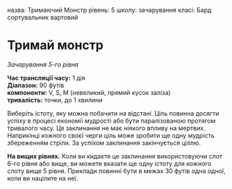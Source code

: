 назва: Тримаючий Монстр рівень: 5 школу: зачарування класі: Бард сортувальник вартовий

# Тримай монстр
_Зачарування 5-го рівня_

**Час трансляції часу:** 1 дія    
**Діапазон:** 90 футів    
**компоненти:** V, S, М (невеликий, прямий кусок заліза)    
**тривалість:** точки, до 1 хвилини

Виберіть істоту, яку можна побачити на відстані. Ціль повинна досягти успіху в процесі економії мудрості або бути паралізованою протягом тривалого часу. Ця заклинання не має ніякого впливу на мертвих. Наприкінці кожного своєї черги ціль може зробити ще одну мудрість збереженням стріли. За успіхом заклинання закінчується ціллю.

**На вищих рівнях.** Коли ви кидаєте це заклинання використовуючи слот 6-го рівня або вище, ви можете вказати ще одну істоту для кожного слоту вище 5 рівня. Приклади повинні бути в межах 30 футів одна одної, коли ви націлите на неї. 